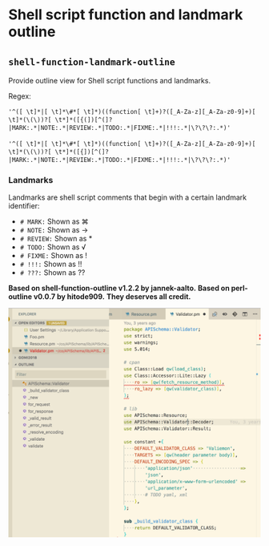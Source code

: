 # Shell script function and landmark outline

## `shell-function-landmark-outline`

Provide outline view for Shell script functions and landmarks.

Regex:
```
'^([ \t]*|[ \t]*\#*[ \t]*)((function[ \t]+)?([_A-Za-z][_A-Za-z0-9]+)[ \t]*(\(\))?[ \t*]*([{(])[^(]?|MARK:.*|NOTE:.*|REVIEW:.*|TODO:.*|FIXME:.*|!!!:.*|\?\?\?:.*)'
 
'^([ \t]*|[ \t]*\#*[ \t]*)((function[ \t]+)?([_A-Za-z][_A-Za-z0-9]+)[ \t]*(\(\))?[ \t*]*([{])[^(]?|MARK:.*|NOTE:.*|REVIEW:.*|TODO:.*|FIXME:.*|!!!:.*|\?\?\?:.*)'
```

### Landmarks

Landmarks are shell script comments that begin with a certain landmark identifier:

- `# MARK:` Shown as ⌘
- `# NOTE:` Shown as →
- `# REVIEW:` Shown as \*
- `# TODO:` Shown as √
- `# FIXME:` Shown as !
- `# !!!:` Shown as !!
- `# ???:` Shown as ??

**Based on shell-function-outline v1.2.2 by jannek-aalto.**
**Based on perl-outline v0.0.7 by hitode909.**
**They deserves all credit.**

![screenshot1](images/screenshot.png)